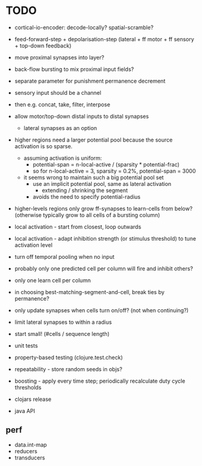 # TODO

* cortical-io-encoder: decode-locally? spatial-scramble?

* feed-forward-step + depolarisation-step (lateral + ff motor + ff sensory + top-down feedback)

* move proximal synapses into layer?

* back-flow bursting to mix proximal input fields?

* separate parameter for punishment permanence decrement

* sensory input should be a channel
* then e.g. concat, take, filter, interpose

* allow motor/top-down distal inputs to distal synapses
  * lateral synapses as an option

* higher regions need a larger potential pool because the source
  activation is so sparse.
  * assuming activation is uniform:
    * potential-span = n-local-active / (sparsity * potential-frac)
    * so for n-local-active = 3, sparsity = 0.2%, potential-span = 3000
  * it seems wrong to maintain such a big potential pool set
    * use an implicit potential pool, same as lateral activation
      * extending / shrinking the segment
    * avoids the need to specify potential-radius

* higher-levels regions only grow ff-synapses to learn-cells from below?
  (otherwise typically grow to all cells of a bursting column)

* local activation - start from closest, loop outwards
* local activation - adapt inhibition strength (or stimulus threshold)  to tune activation level

* turn off temporal pooling when no input

* probably only one predicted cell per column will fire and inhibit others?
* only one learn cell per column

* in choosing best-matching-segment-and-cell, break ties by permanence?

* only update synapses when cells turn on/off? (not when continuing?)

* limit lateral synapses to within a radius

* start small! (#cells / sequence length)

* unit tests
* property-based testing (clojure.test.check)
* repeatability - store random seeds in objs?

* boosting - apply every time step; periodically recalculate duty cycle thresholds

* clojars release

* java API

## perf

* data.int-map
* reducers
* transducers
